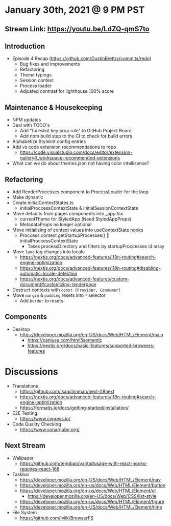 # January 30th, 2021 @ 9 PM PST

## Stream Link: https://youtu.be/LdZQ-qmS7to

## Introduction

- Episode 4 Recap (https://github.com/DustinBrett/x/commits/redo)
  - Bug fixes and improvements
  - Refactoring
  - Theme typings
  - Session context
  - Process loader
  - Adjusted contrast for lighthouse 100% score

## Maintenance & Housekeeping

- NPM updates
- Deal with TODO's
  - Add "fix eslint key prop rule" to GitHub Project Board
  - Add npm build step to the CI to check for build errors
- Alphabetize Stylelint config entries
- Add vs code extension recommendations to repo
  - https://code.visualstudio.com/docs/editor/extension-gallery#_workspace-recommended-extensions
- What can we do about themes.json not having color intellisense?

## Refactoring

- Add RenderProcesses component to ProcessLoader for the loop
- Make <Window> dynamic
- Create initialContextStates.ts
  - initialProccessContextState & initialSessionContextState
- Move defaults from pages components into \_app.tsx
  - currentTheme for StyledApp (Need StyledAppProps)
  - MetadataProps no longer optional
- Move initializing of context values into useContextState hooks
  - Proccess context getStartupProcesses() || initialProccessContextState
    - Takes processDirectory and filters by startupProccesses id array
- Move `lang` tag changes into locale
  - https://nextjs.org/docs/advanced-features/i18n-routing#search-engine-optimization
  - https://nextjs.org/docs/advanced-features/i18n-routing#disabling-automatic-locale-detection
  - https://nextjs.org/docs/advanced-features/custom-document#customizing-renderpage
- Destruct contexts with `const {Provider, Consumer}`
- Move `margin` & `padding` resets into `*` selector
  - Add `border` to resets

## Components

- Desktop
  - https://developer.mozilla.org/en-US/docs/Web/HTML/Element/main
    - https://caniuse.com/html5semantic
    - https://nextjs.org/docs/basic-features/supported-browsers-features

# Discussions

- Translations
  - https://github.com/isaachinman/next-i18next
  - https://nextjs.org/docs/advanced-features/i18n-routing#search-engine-optimization
  - https://formatjs.io/docs/getting-started/installation/
- E2E Testing
  - https://www.cypress.io/
- Code Quality Checking
  - https://www.sonarqube.org/

## Next Stream

- Wallpaper
  - https://github.com/tengbao/vanta#usage-with-react-hooks-requires-react-168
- Taskbar
  - https://developer.mozilla.org/en-US/docs/Web/HTML/Element/nav
  - https://developer.mozilla.org/en-us/docs/Web/HTML/Element/button
  - https://developer.mozilla.org/en-us/docs/Web/HTML/Element/ol
    - https://developer.mozilla.org/en-US/docs/Web/CSS/list-style
  - https://developer.mozilla.org/en-us/docs/Web/HTML/Element/figure
  - https://developer.mozilla.org/en-US/docs/Web/HTML/Element/time
- File System
  - https://github.com/jvilk/BrowserFS
